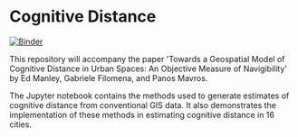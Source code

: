 # Cognitive Distance
[![Binder](https://mybinder.org/badge_logo.svg)](https://mybinder.org/v2/gh/edthink/cognitive-distance/master?filepath=Cognitive%20Distance.ipynb)

This repository will accompany the paper 'Towards a Geospatial Model of Cognitive Distance in Urban Spaces: An Objective Measure of Navigibility' by Ed Manley, Gabriele Filomena, and Panos Mavros.

The Jupyter notebook contains the methods used to generate estimates of cognitive distance from conventional GIS data. It also demonstrates the implementation of these methods in estimating cognitive distance in 16 cities.